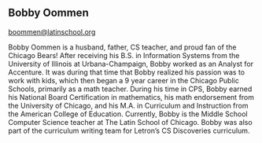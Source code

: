 ## Bobby Oommen

[boommen@latinschool.org](mailto:boommen@latinschool.org)

Bobby Oommen is a husband, father, CS teacher, and proud fan of the Chicago Bears! After receiving his B.S. in Information Systems from the University of Illinois at Urbana-Champaign, Bobby worked as an Analyst for Accenture.  It was during that time that Bobby realized his passion was to work with kids, which then began a 9 year career in the Chicago Public Schools, primarily as a math teacher. During his time in CPS, Bobby earned his National Board Certification in mathematics, his math endorsement from the University of Chicago, and his M.A. in Curriculum and Instruction from the American College of Education. Currently, Bobby is the Middle School Computer Science teacher at The Latin School of Chicago. Bobby was also part of the curriculum writing team for Letron’s CS Discoveries curriculum. 
